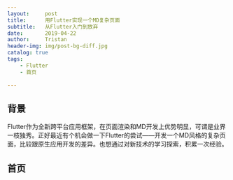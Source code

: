 ```yaml
---
layout:     post
title:      用Flutter实现一个MD复杂页面
subtitle:   从Flutter入门到放弃
date:       2019-04-22
author:     Tristan
header-img: img/post-bg-diff.jpg
catalog: true
tags:
    - Flutter
    - 首页
    
---
```


## 背景
Flutter作为全新跨平台应用框架，在页面渲染和MD开发上优势明显，可谓是业界一枝独秀。正好最近有个机会做一下Flutter的尝试——开发一个MD风格的复杂页面，比较跟原生应用开发的差异。也想通过对新技术的学习探索，积累一次经验。

## 首页
